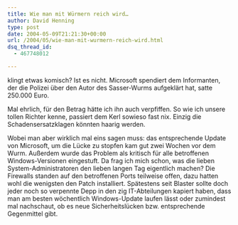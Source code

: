 ```yaml
---
title: Wie man mit Würmern reich wird…
author: David Henning
type: post
date: 2004-05-09T21:21:30+00:00
url: /2004/05/wie-man-mit-wurmern-reich-wird.html
dsq_thread_id:
  - 467748012

---
```

klingt etwas komisch? Ist es nicht. Microsoft spendiert dem Informanten, der die Polizei über den Autor des Sasser-Wurms aufgeklärt hat, satte 250.000 Euro.
  
Mal ehrlich, für den Betrag hätte ich ihn auch verpfiffen. So wie ich unsere tollen Richter kenne, passiert dem Kerl sowieso fast nix. Einzig die Schadensersatzklagen könnten haarig werden.
  
Wobei man aber wirklich mal eins sagen muss: das entsprechende Update von Microsoft, um die Lücke zu stopfen kam gut zwei Wochen vor dem Wurm. Außerdem wurde das Problem als kritisch für alle betroffenen Windows-Versionen eingestuft. Da frag ich mich schon, was die lieben System-Administratoren den lieben langen Tag eigentlich machen? Die Firewalls standen auf den betroffenen Ports teilweise offen, dazu hatten wohl die wenigsten den Patch installiert. Spätestens seit Blaster sollte doch jeder noch so verpennte Depp in den zig IT-Abteilungen kapiert haben, dass man am besten wöchentlich Windows-Update laufen lässt oder zumindest mal nachschaut, ob es neue Sicherheitslücken bzw. entsprechende Gegenmittel gibt.